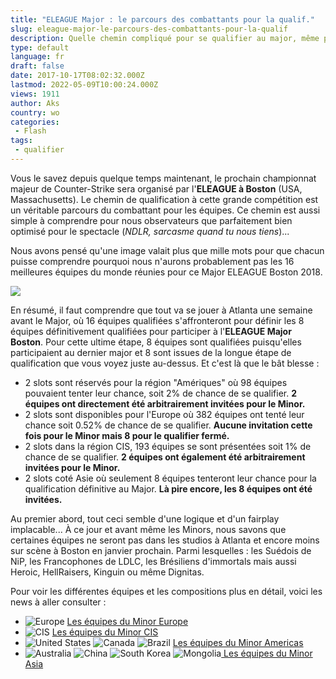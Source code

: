```yaml
---
title: "ELEAGUE Major : le parcours des combattants pour la qualif."
slug: eleague-major-le-parcours-des-combattants-pour-la-qualif
description: Quelle chemin compliqué pour se qualifier au major, même pour les meilleures équipes du monde.
type: default
language: fr
draft: false
date: 2017-10-17T08:02:32.000Z
lastmod: 2022-05-09T10:00:24.000Z
views: 1911
author: Aks
country: wo
categories:
 - Flash
tags:
 - qualifier
---
```

Vous le savez depuis quelque temps maintenant, le prochain championnat majeur de Counter-Strike sera organisé par l'**ELEAGUE à Boston** (USA, Massachusetts). Le chemin de qualification à cette grande compétition est un véritable parcours du combattant pour les équipes. Ce chemin est aussi simple à comprendre pour nous observateurs que parfaitement bien optimisé pour le spectacle (_NDLR, sarcasme quand tu nous tiens_)... 

Nous avons pensé qu'une image valait plus que mille mots pour que chacun puisse comprendre pourquoi nous n'aurons probablement pas les 16 meilleures équipes du monde réunies pour ce Major ELEAGUE Boston 2018.

![](https://flickshot-ue.s3.eu-west-2.amazonaws.com/flickshot/article/59e4a97b24115/images/L9JN9YLjQCWs4UEQZVKwbHbBVTuvchr0nZqy3T7I.jpeg)

En résumé, il faut comprendre que tout va se jouer à Atlanta une semaine avant le Major, où 16 équipes qualifiées s'affronteront pour définir les 8 équipes définitivement qualifiées pour participer à l'**ELEAGUE Major Boston**. Pour cette ultime étape, 8 équipes sont qualifiées puisqu'elles participaient au dernier major et 8 sont issues de la longue étape de qualification que vous voyez juste au-dessus. Et c'est là que le bât blesse : 

* 2 slots sont réservés pour la région "Amériques" où 98 équipes pouvaient tenter leur chance, soit 2% de chance de se qualifier. **2 équipes ont directement été arbitrairement invitées pour le Minor.**
* 2 slots sont disponibles pour l'Europe où 382 équipes ont tenté leur chance soit 0.52% de chance de se qualifier. **Aucune invitation cette fois pour le Minor mais 8 pour le qualifier fermé.**
* 2 slots dans la région CIS, 193 équipes se sont présentées soit 1% de chance de se qualifier. **2 équipes ont également été arbitrairement invitées pour le Minor.**
* 2 slots coté Asie où seulement 8 équipes tenteront leur chance pour la qualification définitive au Major. **Là pire encore, les 8 équipes ont été invitées.**

Au premier abord, tout ceci semble d'une logique et d'un fairplay implacable... À ce jour et avant même les Minors, nous savons que certaines équipes ne seront pas dans les studios à Atlanta et encore moins sur scène à Boston en janvier prochain. Parmi lesquelles : les Suédois de NiP, les Francophones de LDLC, les Brésiliens d'immortals mais aussi Heroic, HellRaisers, Kinguin ou même Dignitas.

Pour voir les différentes équipes et les compositions plus en détail, voici les news à aller consulter :

* ![Europe](/images/countries/eu.svg)⁠ [Les équipes du Minor Europe](https://flickshot.fr/fr/eleague-minor-europe-les-equipes/&59e48efada3e3)
* ![CIS](/images/countries/cs.svg)⁠ [Les équipes du Minor CIS](https://flickshot.fr/fr/eleague-minor-cis-les-equipes/&59e33546d7f99)
* ![United States](/images/countries/us.svg)⁠ ![Canada](/images/countries/ca.svg)⁠ ![Brazil](/images/countries/br.svg)⁠ [Les équipes du Minor Americas](https://flickshot.fr/fr/eleague-minor-americas-les-equipes-immortals-non-qualifie/&59e49661a0e47)
* ![Australia](/images/countries/au.svg)⁠ ![China](/images/countries/cn.svg)⁠ ![South Korea](/images/countries/kr.svg)⁠ ![Mongolia](/images/countries/mn.svg)[⁠ Les équipes du Minor Asia](https://flickshot.fr/fr/eleague-minor-asie-les-8-premiers-invites/&59d76e9ce30ba)
